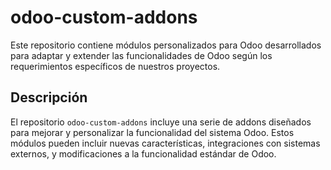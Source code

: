 # odoo-custom-addons

Este repositorio contiene módulos personalizados para Odoo desarrollados para adaptar y extender las funcionalidades de Odoo según los requerimientos específicos de nuestros proyectos. 

## Descripción

El repositorio `odoo-custom-addons` incluye una serie de addons diseñados para mejorar y personalizar la funcionalidad del sistema Odoo. Estos módulos pueden incluir nuevas características, integraciones con sistemas externos, y modificaciones a la funcionalidad estándar de Odoo.

